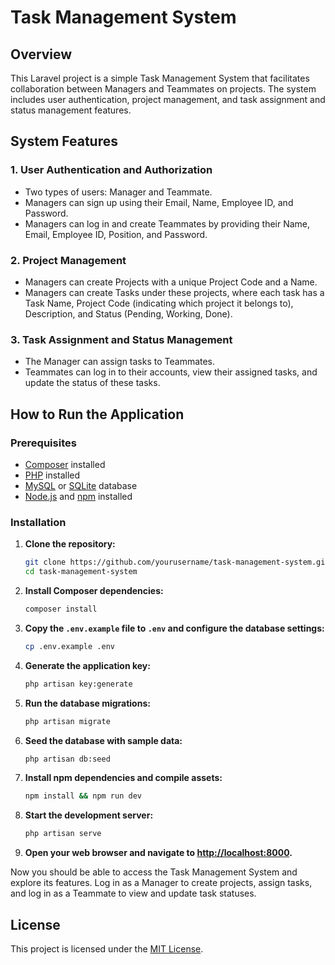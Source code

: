 # Task Management System

## Overview

This Laravel project is a simple Task Management System that facilitates collaboration between Managers and Teammates on projects. The system includes user authentication, project management, and task assignment and status management features.

## System Features

### 1. User Authentication and Authorization

-   Two types of users: Manager and Teammate.
-   Managers can sign up using their Email, Name, Employee ID, and Password.
-   Managers can log in and create Teammates by providing their Name, Email, Employee ID, Position, and Password.

### 2. Project Management

-   Managers can create Projects with a unique Project Code and a Name.
-   Managers can create Tasks under these projects, where each task has a Task Name, Project Code (indicating which project it belongs to), Description, and Status (Pending, Working, Done).

### 3. Task Assignment and Status Management

-   The Manager can assign tasks to Teammates.
-   Teammates can log in to their accounts, view their assigned tasks, and update the status of these tasks.

## How to Run the Application

### Prerequisites

-   [Composer](https://getcomposer.org/) installed
-   [PHP](https://www.php.net/) installed
-   [MySQL](https://www.mysql.com/) or [SQLite](https://www.sqlite.org/) database
-   [Node.js](https://nodejs.org/) and [npm](https://www.npmjs.com/) installed

### Installation

1. **Clone the repository:**

    ```bash
    git clone https://github.com/yourusername/task-management-system.git
    cd task-management-system
    ```

2. **Install Composer dependencies:**

    ```bash
    composer install
    ```

3. **Copy the `.env.example` file to `.env` and configure the database settings:**

    ```bash
    cp .env.example .env
    ```

4. **Generate the application key:**

    ```bash
    php artisan key:generate
    ```

5. **Run the database migrations:**

    ```bash
    php artisan migrate
    ```

6. **Seed the database with sample data:**

    ```bash
    php artisan db:seed
    ```

7. **Install npm dependencies and compile assets:**

    ```bash
    npm install && npm run dev
    ```

8. **Start the development server:**

    ```bash
    php artisan serve
    ```

9. **Open your web browser and navigate to [http://localhost:8000](http://localhost:8000).**

Now you should be able to access the Task Management System and explore its features. Log in as a Manager to create projects, assign tasks, and log in as a Teammate to view and update task statuses.

## License

This project is licensed under the [MIT License](LICENSE).
